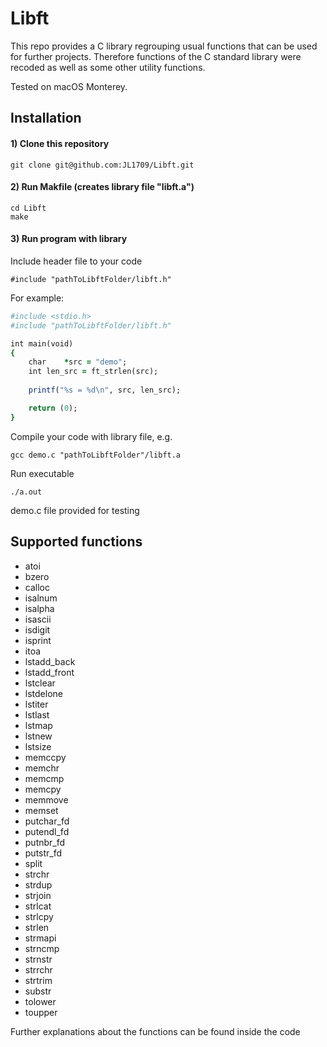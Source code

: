 # Libft
This repo provides a C library regrouping usual functions that can be used for further projects. Therefore functions of the C standard library were recoded as well as some other utility functions.  

Tested on macOS Monterey.

## Installation

#### 1) Clone this repository 
```
git clone git@github.com:JL1709/Libft.git
```

#### 2) Run Makfile (creates library file "libft.a")
```
cd Libft
make
```

#### 3)  Run program with library
Include header file to your code
```
#include "pathToLibftFolder/libft.h"
```
For example:
```ruby
#include <stdio.h>
#include "pathToLibftFolder/libft.h"

int main(void)
{
	char	*src = "demo";
	int	len_src = ft_strlen(src);
	
	printf("%s = %d\n", src, len_src);

	return (0);
}
```

Compile your code with library file, e.g.
```
gcc demo.c "pathToLibftFolder"/libft.a
```

Run executable
```
./a.out
```
demo.c file provided for testing

## Supported functions
- atoi
- bzero
- calloc
- isalnum
- isalpha
- isascii
- isdigit
- isprint
- itoa
- lstadd_back
- lstadd_front
- lstclear
- lstdelone
- lstiter
- lstlast
- lstmap
- lstnew
- lstsize
- memccpy
- memchr
- memcmp
- memcpy  
- memmove
- memset
- putchar_fd
- putendl_fd
- putnbr_fd
- putstr_fd
- split
- strchr
- strdup
- strjoin
- strlcat
- strlcpy
- strlen
- strmapi
- strncmp
- strnstr
- strrchr
- strtrim
- substr
- tolower
- toupper
		
Further explanations about the functions can be found inside the code
